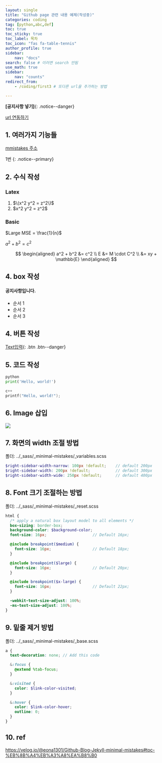 ```yaml
---
layout: single
title: "Github page 관련 내용 예제(작성중)"
categories: coding
tag: [python,abc,def]
toc: true
toc_sticky: true
toc_label: 목차
toc_icon: "fas fa-table-tennis"
author_profile: true
sidebar: 
    nav: "docs"
search: false # 이러면 search 안됨
use_math: true
sidebar:
    nav: "counts"
redirect_from:
    - /coding/first3 # 또다른 url을 추가하는 방법

---
```


**[공지사항 넣기]**{: .notice--danger}

[url 연동하기](https://corecodet.github.io/)

## 1. 여러가지 기능들 

[mmistakes 주소](https://mmistakes.github.io/minimal-mistakes/)

1번
{: .notice--primary}

## 2. 수식 작성
### Latex
1.  $\(x^2 y^2 = z^2\)$
2.  $x^2 y^2 = z^2\$

### Basic
$Large MSE = \frac{1}{n}$ 

$a^2 + b^2 = c^2$

$$
\begin{aligned} 
a^2 + b^2 &= c^2 \\ 
E &= M \cdot C^2 \\ 
&= xy + \mathbb{E} 
\end{aligned}
$$

## 4. box 작성
<div class="notice--success">
<h4>공지사항입니다.</h4>
<ul>
    <li> 순서 1 </li>
    <li> 순서 2 </li>
    <li> 순서 3 </li>
</ul>
</div>

## 4. 버튼 작성
[Text입력](https://google.com){: .btn .btn--danger}

## 5. 코드 작성
```python
python
print('Hello, world!')
```
```c++
c++
printf("Hello, world!");
```
## 6. Image 삽입
<!-- % ![dd]({{site.url}}/images/2023-09-26-first/dd.png){: .img-width-half .align-center} -->
<!-- % ![dd]({{site.url}}/images/2023-09-26-first/dd.png) -->
<img src="https://www.dropbox.com/scl/fi/n0ljer56e2sdg0hy6yimp/CoreCode_img.png?rlkey=c65jj1u5gdfqqb3mfdlw4dy9p&st=bc3oy9it&dl=1">


## 7. 화면의 width 조절 방법
폴더: ../_sass/_minimal-mistakes/_variables.scss
```scss
$right-sidebar-width-narrow: 100px !default;    // default 200px
$right-sidebar-width: 200px !default;           // default 300px
$right-sidebar-width-wide: 250px !default;      // default 400px
```
## 8. Font 크기 조절하는 방법
폴더: ../_sass/_minimal-mistakes/_reset.scss
```scss
html {
  /* apply a natural box layout model to all elements */
  box-sizing: border-box;
  background-color: $background-color;
  font-size: 16px;                    // Default 16px;

  @include breakpoint($medium) {
    font-size: 16px;                  // Default 18px;
  }

  @include breakpoint($large) {
    font-size: 16px;                  // Default 20px;
  }

  @include breakpoint($x-large) {
    font-size: 16px;                  // Default 22px;
  }

  -webkit-text-size-adjust: 100%;
  -ms-text-size-adjust: 100%;
}
```
## 9. 밑줄 제거 방법
폴더: ../_sass/_minimal-mistakes/_base.scss
```scss
a {
  text-decoration: none; // Add this code

  &:focus {
    @extend %tab-focus;
  }

  &:visited {
    color: $link-color-visited;
  }

  &:hover {
    color: $link-color-hover;
    outline: 0;
  }
}
```
## 10. ref
https://velog.io/@eona1301/Github-Blog-Jekyll-minimal-mistakes#toc-%EB%8B%A4%EB%A3%A8%EA%B8%B0